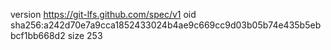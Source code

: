 version https://git-lfs.github.com/spec/v1
oid sha256:a242d70e7a9cca1852433024b4ae9c669cc9d03b05b74e435b5ebbcf1bb668d2
size 253
